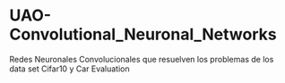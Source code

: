 # UAO-Convolutional_Neuronal_Networks
Redes Neuronales Convolucionales que resuelven los problemas de los data set Cifar10 y Car Evaluation 
